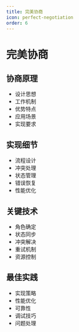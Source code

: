```yaml
---
title: 完美协商
icon: perfect-negotiation
order: 6
---
```


# 完美协商

## 协商原理
- 设计思想
- 工作机制
- 优势特点
- 应用场景
- 实现要求

## 实现细节
- 流程设计
- 冲突处理
- 状态管理
- 错误恢复
- 性能优化

## 关键技术
- 角色确定
- 状态同步
- 冲突解决
- 重试机制
- 资源控制

## 最佳实践
- 实现策略
- 性能优化
- 可靠性
- 调试技巧
- 问题处理
